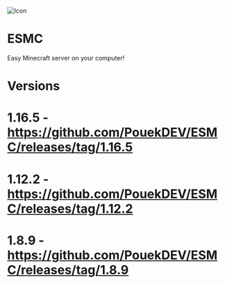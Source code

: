 ![Icon](https://pouekdev.github.io/imagedatabase/ESMCicon.png)
# ESMC
Easy Minecraft server on your computer!
# Versions
# 1.16.5 - https://github.com/PouekDEV/ESMC/releases/tag/1.16.5
# 1.12.2 - https://github.com/PouekDEV/ESMC/releases/tag/1.12.2
# 1.8.9 - https://github.com/PouekDEV/ESMC/releases/tag/1.8.9
